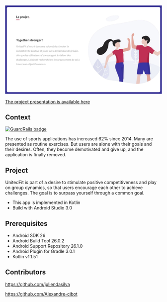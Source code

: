 ![Home page](https://raw.githubusercontent.com/juliendasilva/UnitedFit/master/Maquettes/UnitedFit.jpg)

[The project presentation is available here](https://github.com/juliendasilva/UnitedFit/blob/master/UnitedFit_Presentation.pdf)

## Context

[![GuardRails badge](https://badges.production.guardrails.io/juliendasilva/UnitedFit.svg)](https://www.guardrails.io)

The use of sports applications has increased 62% since 2014. Many are presented as routine exercises. But users are alone with their goals and their desires. Often, they become demotivated and give up, and the application is finally removed.

## Project

UnitedFit is part of a desire to stimulate positive competitiveness and play on group dynamics, so that users encourage each other to achieve challenges. The goal is to surpass yourself through a common goal.

* This app is implemented in Kotlin
* Build with Android Studio 3.0

## Prerequisites
* Android SDK 26
* Android Build Tool 26.0.2
* Android Support Repository 26.1.0
* Android Plugin for Gradle 3.0.1
* Kotlin v1.1.51

## Contributors

https://github.com/juliendasilva

https://github.com/Alexandre-cibot